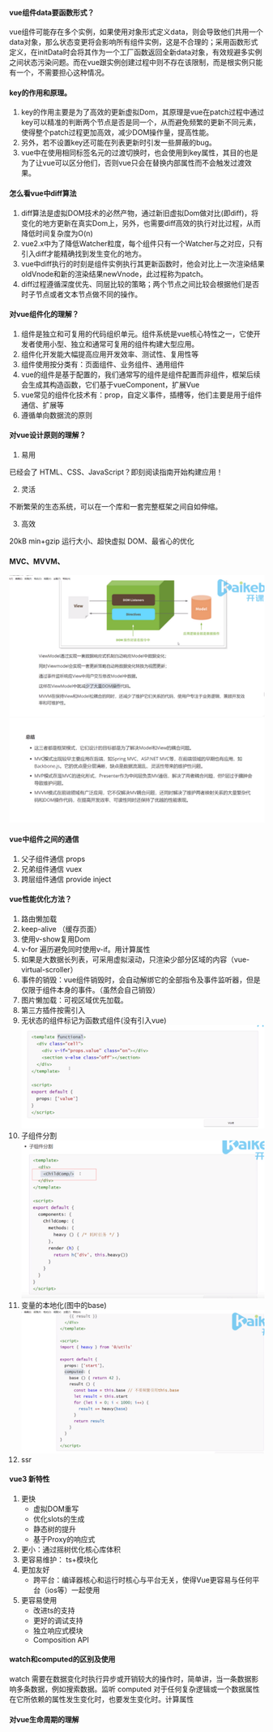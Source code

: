 #### vue组件data要函数形式？
vue组件可能存在多个实例，如果使用对象形式定义data，则会导致他们共用一个data对象，那么状态变更将会影响所有组件实例，这是不合理的；采用函数形式定义，在initData时会将其作为一个工厂函数返回全新data对象，有效规避多实例之间状态污染问题。而在vue跟实例创建过程中则不存在该限制，而是根实例只能有一个，不需要担心这种情况。
#### key的作用和原理。
1. key的作用主要是为了高效的更新虚拟Dom，其原理是vue在patch过程中通过key可以精准的判断两个节点是否是同一个，从而避免频繁的更新不同元素，使得整个patch过程更加高效，减少DOM操作量，提高性能。
2. 另外，若不设置key还可能在列表更新时引发一些屏蔽的bug。
3. vue中在使用相同标签名元的过渡切换时，也会使用到key属性，其目的也是为了让vue可以区分他们，否则vue只会在替换内部属性而不会触发过渡效果。
#### 怎么看vue中diff算法
1. diff算法是虚拟DOM技术的必然产物，通过新旧虚拟Dom做对比(即diff)，将变化的地方更新在真实Dom上，另外，也需要diff高效的执行对比过程，从而降低时间复杂度为O(n)
2. vue2.x中为了降低Watcher粒度，每个组件只有一个Watcher与之对应，只有引入diff才能精确找到发生变化的地方。
3. vue中diff执行的时刻是组件实例执行其更新函数时，他会对比上一次渲染结果oldVnode和新的渲染结果newVnode，此过程称为patch。
4. diff过程遵循深度优先、同层比较的策略；两个节点之间比较会根据他们是否时子节点或者文本节点做不同的操作。
#### 对vue组件化的理解？
1. 组件是独立和可复用的代码组织单元。组件系统是vue核心特性之一，它使开发者使用小型、独立和通常可复用的组件构建大型应用。
2. 组件化开发能大幅提高应用开发效率、测试性、复用性等
3. 组件使用按分类有：页面组件、业务组件、通用组件
4. vue的组件是基于配置的，我们通常写的组件是组件配置而非组件，框架后续会生成其构造函数，它们基于vueComponent，扩展Vue
5. vue常见的组件化技术有：prop，自定义事件，插槽等，他们主要是用于组件通信、扩展等
6. 遵循单向数据流的原则
#### 对vue设计原则的理解？
1. 易用

已经会了 HTML、CSS、JavaScript？即刻阅读指南开始构建应用！

2. 灵活

不断繁荣的生态系统，可以在一个库和一套完整框架之间自如伸缩。

3. 高效

20kB min+gzip 运行大小、超快虚拟 DOM、最省心的优化
#### MVC、MVVM、
![mvvm](1.png)
![](2.png)

#### vue中组件之间的通信
1. 父子组件通信 props
2. 兄弟组件通信 vuex
3. 跨层组件通信 provide inject
#### vue性能优化方法？
1. 路由懒加载
2. keep-alive （缓存页面）
3. 使用v-show复用Dom
4. v-for 遍历避免同时使用v-if。用计算属性
5. 如果是大数据长列表，可采用虚拟滚动，只渲染少部分区域的内容（vue-virtual-scroller）
6. 事件的销毁：vue组件销毁时，会自动解绑它的全部指令及事件监听器，但是仅限于组件本身的事件。（虽然会自己销毁）
7. 图片懒加载：可视区域优先加载。
8. 第三方插件按需引入
9. 无状态的组件标记为函数式组件(没有引入vue)
![无状态组件](3.png)
10. 子组件分割
![子组件分割](4.png)
11. 变量的本地化(图中的base)
![变量本地化](5.png)
12. ssr

#### vue3 新特性
1. 更快
    * 虚拟DOM重写
    * 优化slots的生成
    * 静态树的提升
    * 基于Proxy的响应式
2. 更小：通过摇树优化核心库体积
3. 更容易维护： ts+模块化
4. 更加友好
    * 跨平台：编译器核心和运行时核心与平台无关，使得Vue更容易与任何平台（ios等）一起使用
5. 更容易使用
    * 改进ts的支持
    * 更好的调试支持
    * 独立响应式模块
    * Composition API

#### watch和computed的区别及使用
watch 需要在数据变化时执行异步或开销较大的操作时，简单讲，当一条数据影响多条数据，例如搜索数据。监听
computed 对于任何复杂逻辑或一个数据属性在它所依赖的属性发生变化时，也要发生变化时。计算属性
#### 对vue生命周期的理解
